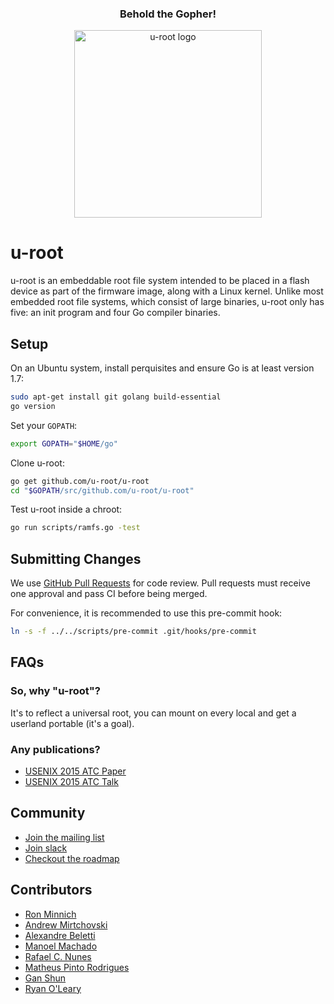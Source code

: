 <center>
  <h3>Behold the Gopher!</h3>
  <img src="img/u-root-logo.png" alt="u-root logo" width=300 />
</center>


# u-root

u-root is an embeddable root file system intended to be placed in a flash device
as part of the firmware image, along with a Linux kernel. Unlike most embedded
root file systems, which consist of large binaries, u-root only has five: an
init program and four Go compiler binaries.


## Setup

On an Ubuntu system, install perquisites and ensure Go is at least version 1.7:

```sh
sudo apt-get install git golang build-essential
go version
```

Set your `GOPATH`:

```sh
export GOPATH="$HOME/go"
```

Clone u-root:

```sh
go get github.com/u-root/u-root
cd "$GOPATH/src/github.com/u-root/u-root"
```

Test u-root inside a chroot:

```sh
go run scripts/ramfs.go -test
```


## Submitting Changes

We use [GitHub Pull Requests](https://github.com/u-root/u-root/pulls) for code
review. Pull requests must receive one approval and pass CI before being merged.

For convenience, it is recommended to use this pre-commit hook:

```sh
ln -s -f ../../scripts/pre-commit .git/hooks/pre-commit
```


## FAQs

### So, why "u-root"?

It's to reflect a universal root, you can mount on every
local and get a userland portable (it's a goal).

### Any publications?

- [USENIX 2015 ATC Paper](https://www.usenix.org/system/files/conference/atc15/atc15-paper-minnich.pdf)
- [USENIX 2015 ATC Talk](https://www.usenix.org/conference/atc15/technical-session/presentation/minnich)


## Community

- [Join the mailing list](https://groups.google.com/forum/#!forum/u-root)
- [Join slack](https://u-root.slack.com/)
- [Checkout the roadmap](https://github.com/u-root/u-root/blob/master/roadmap.md)


## Contributors

* [Ron Minnich](https://github.com/rminnich)
* [Andrew Mirtchovski](https://github.com/mirtchovski)
* [Alexandre Beletti](https://github.com/rhiguita)
* [Manoel Machado](https://github.com/ryukinix)
* [Rafael C. Nunes](https://github.com/rafaelcn)
* [Matheus Pinto Rodrigues](https://github.com/mathgamain)
* [Gan Shun](https://github.com/GanShun)
* [Ryan O'Leary](https://github.com/rjoleary)

